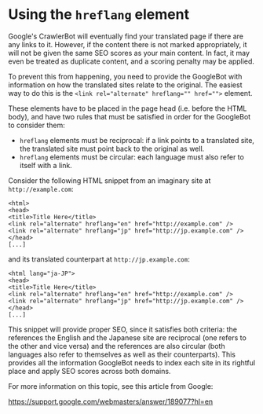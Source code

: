 # Using the `hreflang` element

Google's CrawlerBot will eventually find your translated page if there are any links to it. However, if the content there is not marked appropriately, it will not be given the same SEO scores as your main content. In fact, it may even be treated as duplicate content, and a scoring penalty may be applied.

To prevent this from happening, you need to provide the GoogleBot with information on how the translated sites relate to the original. The easiest way to do this is the `<link rel="alternate" hreflang="" href="">` element.

These elements have to be placed in the page head (i.e. before the HTML body), and have two rules that must be satisfied in order for the GoogleBot to consider them:  
- `hreflang` elements must be reciprocal: if a link points to a translated site, the translated site must point back to the original as well.
- `hreflang` elements must be circular: each language must also refer to itself with a link.

Consider the following HTML snippet from an imaginary site at `http://example.com`:  
```
<html>
<head>
<title>Title Here</title>
<link rel="alternate" hreflang="en" href="http://example.com" />
<link rel="alternate" hreflang="jp" href="http://jp.example.com" />
</head>
[...]
```

and its translated counterpart at `http://jp.example.com`:  
```
<html lang="ja-JP">
<head>
<title>Title Here</title>
<link rel="alternate" hreflang="en" href="http://example.com" />
<link rel="alternate" hreflang="jp" href="http://jp.example.com" />
</head>
[...]
```

This snippet will provide proper SEO, since it satisfies both criteria: the references the English and the Japanese site are reciprocal (one refers to the other and vice versa) and the references are also circular (both languages also refer to themselves as well as their counterparts). This provides all the information GoogleBot needs to index each site in its rightful place and apply SEO scores across both domains.

For more information on this topic, see this article from Google:

https://support.google.com/webmasters/answer/189077?hl=en
